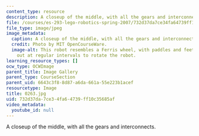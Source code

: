 ```yaml
---
content_type: resource
description: A closeup of the middle, with all the gears and interconnects.
file: /courses/es-293-lego-robotics-spring-2007/732d37da7ce34fa64739ff10c35685af_0263.jpg
file_type: image/jpeg
image_metadata:
  caption: A closeup of the middle, with all the gears and interconnects.
  credit: Photo by MIT OpenCourseWare.
  image-alt: This robot resembles a Ferris wheel, with paddles and feet extending
    out at regular intervals to rotate the robot.
learning_resource_types: []
ocw_type: OCWImage
parent_title: Image Gallery
parent_type: CourseSection
parent_uid: 6643c3f8-8d87-a6da-661a-55e223b1acef
resourcetype: Image
title: 0263.jpg
uid: 732d37da-7ce3-4fa6-4739-ff10c35685af
video_metadata:
  youtube_id: null
---
```

A closeup of the middle, with all the gears and interconnects.